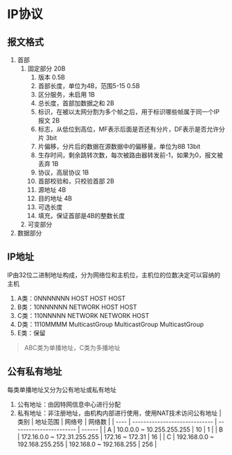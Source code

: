 # IP协议

## 报文格式
1. 首部
   1. 固定部分 20B
      1. 版本 0.5B
      2. 首部长度，单位为4B，范围5-15 0.5B
      3. 区分服务，未启用 1B
      4. 总长度，首部加数据之和 2B
      5. 标识，在被以太网分割为多个帧之后，用于标识哪些帧属于同一个IP报文 2B
      6. 标志，从低位到高位，MF表示后面是否还有分片，DF表示是否允许分片  3bit
      7. 片偏移，分片后的数据在源数据中的偏移量，单位为8B   13bit
      8. 生存时间，剩余跳转次数，每次被路由器转发前-1，如果为0，报文被丢弃 1B
      9. 协议，高层协议 1B
      10. 首部校验和，只校验首部  2B
      11. 源地址  4B
      12. 目的地址 4B
      13. 可选长度
      14. 填充，保证首部是4B的整数长度
   2. 可变部分
2. 数据部分

## IP地址
IP由32位二进制地址构成，分为网络位和主机位，主机位的位数决定可以容纳的主机
1. A类：0NNNNNNN HOST HOST HOST
2. B类：10NNNNNN NETWORK HOST HOST
3. C类：110NNNNN NETWORK NETWORK HOST
4. D类：1110MMMM MulticastGroup MulticastGroup MulticastGroup
5. E类：保留
> ABC类为单播地址，C类为多播地址

## 公有私有地址
每类单播地址又分为公有地址或私有地址
1. 公有地址：由因特网信息中心进行分配
2. 私有地址：非注册地址，由机构内部进行使用，使用NAT技术访问公有地址
| 类别 | 地址范围                      | 网络号                  | 网络数 |
| ---- | ----------------------------- | ----------------------- | ------ |
| A    | 10.0.0.0 ~ 10.255.255.255     | 10                      | 1      |
| B    | 172.16.0.0 ~ 172.31.255.255   | 172.16 ~ 172.31         | 16     |
| C    | 192.168.0.0 ~ 192.168.255.255 | 192.168.0 ~ 192.168.255 | 256    |